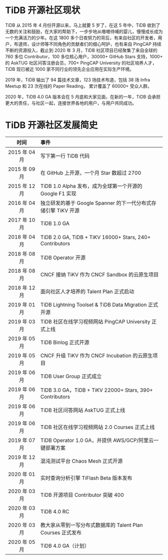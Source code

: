 # TiDB 开源社区现状

TiDB 从 2015 年 4 月份开源以来，马上就要 5 岁了，在这 5 年中，TiDB 收到了无数的关注和鼓励，在大家的帮助下，一步步地从嗷嗷待哺的婴儿，慢慢成长成为一个充满活力的少年。在这 1800 多个日夜努力的背后，有来自社区的开发者，用户，布道师，设计师等不同角色的贡献者们的细心呵护，也有来自 PingCAP 持续不断的资源投入，截止到 2020 年 3 月，TiDB 社区项目已经聚集了来自全球的 760 多位 Contributor，100 多位核心用户，30000+ GitHub Stars 支持，1000+ 的 AskTUG 社区问答注册会员，700+ PingCAP University 的社区培养人才，TiDB 现已被近 1000 家不同行业的领先企业应用在实际生产环境。

2019 年，TiDB 输出了 94 篇技术文章，123 场技术布道，包括 38 场 Infra Meetup 和 23 次在线的 Paper Reading， 累计覆盖了 60000+ 受众人群。

2020 年，TiDB 4.0 GA 版本会在 5 月底和大家见面，在新的一年，TiDB 会承担更大的责任，与社区一起，连接世界各地的用户，与用户共同成功。

# TiDB 开源社区发展简史

|  时间  | 事件 |
| :----:  | :----  |
| 2015 年 04 月 | 写下第一行 TiDB 代码 |
| 2015 年 09 月 | 在 GitHub 上开源，一个月 Star 数超过 2700 |
| 2015 年 12 月 | TiDB 1.0 Alpha 发布，成为全球第一个开源的 Google F1 实现 |
| 2016 年 04 月 | 独立研发的基于 Google Spanner 的下一代分布式存储引擎 TiKV 开源 |
| 2017 年 10 月 | TiDB 1.0 GA |
| 2018 年 04 月 | TiDB 2.0 GA, TiDB + TiKV 16000+ Stars, 240+ Contributors |
| 2018 年 08 月 | TiDB Operator 开源 |
| 2018 年 08 月 | CNCF 接纳 TiKV 作为 CNCF Sandbox 的云原生项目 |
| 2018 年 12 月 | 面向社区人才培养的 Talent Plan 正式启动 |
| 2019 年 01 月 | TiDB Lightning Toolset & TiDB Data Migration 正式开源 |
| 2019 年 03 月 | TiDB 社区在线学习视频网站 PingCAP University 正式上线 |
| 2019 年 05 月 | TiDB Binlog 正式开源 |
| 2019 年 05 月 | CNCF 升级 TiKV 作为 CNCF Incubation 的云原生项目 |
| 2019 年 06 月 | TiDB User Group 正式成立 |
| 2019 年 06 月 | TiDB 3.0 GA，TiDB + TiKV 22000+ Stars, 390+ Contributors |
| 2019 年 06 月 | TiDB 社区问答网站 AskTUG 正式上线 |
| 2019 年 06 月 | TiDB 社区在线学习视频网站 2.0 Courses 正式上线 |
| 2019 年 07 月 | TiDB Operator 1.0 GA，并提供 AWS/GCP/阿里云一键部署方案 |
| 2019 年 12 月 | 混沌测试平台 Chaos Mesh 正式开源 |
| 2020 年 01 月 | 实时查询分析引擎 TiFlash Beta 版本发布 |
| 2020 年 03 月 | TiDB 开源项目 Contributor 突破 400 |
| 2020 年 03 月 | TiDB 4.0 RC |
| 2020 年 03 月 | 教大家从零到一写分布式数据库的 Talent Plan Courses 正式发布 |
| 2020 年 05 月 | TiDB 4.0 GA（计划） |
